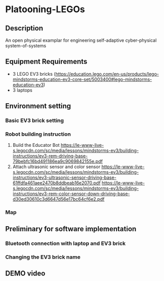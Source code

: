 # Platooning-LEGOs

## Description
An open physical examplar for engineering self-adaptive cyber-physical system-of-systems

## Equipment Requirements
- 3 LEGO EV3 bricks (https://education.lego.com/en-us/products/lego-mindstorms-education-ev3-core-set/5003400#lego-mindstorms-education-ev3)
- 3 laptops

## Environment setting

### Basic EV3 brick setting

### Robot building instruction

1. Build the Educator Bot
https://le-www-live-s.legocdn.com/sc/media/lessons/mindstorms-ev3/building-instructions/ev3-rem-driving-base-79bebfc16bd491186ea9c9069842155e.pdf
2. Attach ultrasonic sensor and color sensor
https://le-www-live-s.legocdn.com/sc/media/lessons/mindstorms-ev3/building-instructions/ev3-ultrasonic-sensor-driving-base-61ffdfa461aee2470b8ddbeab16e2070.pdf
https://le-www-live-s.legocdn.com/sc/media/lessons/mindstorms-ev3/building-instructions/ev3-rem-color-sensor-down-driving-base-d30ed30610c3d6647d56e17bc64cf6e2.pdf

### Map

## Preliminary for software implementation

### Bluetooth connection with laptop and EV3 brick
### Changing the EV3 brick name

## DEMO video
